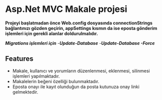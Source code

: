 # Asp.Net MVC Makale projesi

**Projeyi başlatmadan önce Web.config dosyasında connectionStrings bağlantınızı gözden geçirin, appSettings kısmın da ise eposta gönderim işlemleri için gerekli alanlar doldurulmalıdır.**

___Migrations işlemleri için___
-___Update-Database___
-___Update-Database -Force___


## Features

- Makale, kullanıcı ve yorumların düzenlenmesi, eklenmesi, silinmesi işlemleri yapılmaktadır.
- Makalelerin beğeni özelliği bulunmaktadır.
- Eposta onayı ile kayıt olunduğun da posta kutunuza onay linki gelmektedir.

